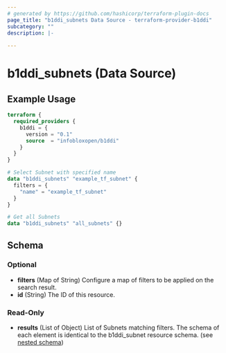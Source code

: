 ```yaml
---
# generated by https://github.com/hashicorp/terraform-plugin-docs
page_title: "b1ddi_subnets Data Source - terraform-provider-b1ddi"
subcategory: ""
description: |-
  
---
```


# b1ddi_subnets (Data Source)



## Example Usage

```terraform
terraform {
  required_providers {
    b1ddi = {
      version = "0.1"
      source  = "infobloxopen/b1ddi"
    }
  }
}

# Select Subnet with specified name
data "b1ddi_subnets" "example_tf_subnet" {
  filters = {
    "name" = "example_tf_subnet"
  }
}

# Get all Subnets
data "b1ddi_subnets" "all_subnets" {}
```

<!-- schema generated by tfplugindocs -->
## Schema

### Optional

- **filters** (Map of String) Configure a map of filters to be applied on the search result.
- **id** (String) The ID of this resource.

### Read-Only

- **results** (List of Object) List of Subnets matching filters. The schema of each element is identical to the b1ddi_subnet resource schema. (see [nested schema](../resources/subnet.md))
